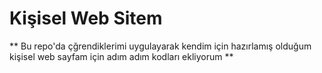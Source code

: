 # Kişisel Web Sitem  

**  Bu repo'da çğrendiklerimi uygulayarak kendim için hazırlamış olduğum kişisel web sayfam için adım adım kodları ekliyorum **
